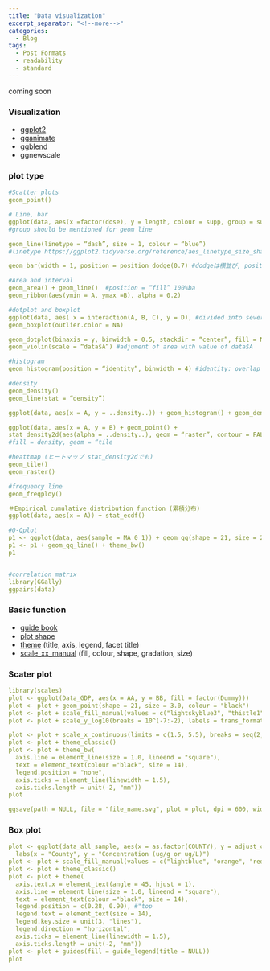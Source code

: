 ```yaml
---
title: "Data visualization"
excerpt_separator: "<!--more-->"
categories:
  - Blog
tags:
  - Post Formats
  - readability
  - standard
---
```

coming soon
### Visualization
- [ggplot2](https://r4ds.had.co.nz/data-visualisation.html)
- [gganimate](https://gganimate.com/)
- [ggblend](https://mjskay.github.io/ggblend/)
- ggnewscale

### plot type
```yaml
#Scatter plots
geom_point()

# Line, bar
ggplot(data, aes(x =factor(dose), y = length, colour = supp, group = supp) 
#group should be mentioned for geom line

geom_line(linetype = “dash”, size = 1, colour = “blue”) 
#linetype https://ggplot2.tidyverse.org/reference/aes_linetype_size_shape.html#:~:text=The%20linetype%20aesthetic%20can%20be,in%20consecutive%20positions%20in%20the

geom_bar(width = 1, position = position_dodge(0.7) #dodgeは横並び, position = “fill” 100%bar

#Area and interval
geom_area() + geom_line()  #position = “fill” 100%ba
geom_ribbon(aes(ymin = A, ymax =B), alpha = 0.2)

#dotplot and boxplot
ggplot(data, aes( x = interaction(A, B, C), y = D), #divided into several groups
geom_boxplot(outlier.color = NA)

geom_dotplot(binaxis = y, binwidth = 0.5, stackdir = “center”, fill = NA)
geom_violin(scale = “data$A”) #adjument of area with value of data$A

#histogram
geom_histogram(position = “identity”, binwidth = 4) #identity: overlap several histograms

#density
geom_density()
geom_line(stat = “density”)

ggplot(data, aes(x = A, y = ..density..)) + geom_histogram() + geom_density()

ggplot(data, aes(x = A, y = B) + geom_point() +
stat_density2d(aes(alpha = ..density..), geom = “raster”, contour = FALSE) 
#fill = density, geom = “tile

#heattmap (ヒートマップ stat_density2dでも)
geom_tile()
geom_raster()

#frequency line
geom_freqploy()

＃Empirical cumulative distribution function (累積分布)
ggplot(data, aes(x = A)) + stat_ecdf()

#Q-Qplot
p1 <- ggplot(data, aes(sample = MA_0_1)) + geom_qq(shape = 21, size = 2.3, colour = "black", fill = "grey") 
p1 <- p1 + geom_qq_line() + theme_bw()
p1


#correlation matrix
library(GGally)
ggpairs(data)

```

### Basic function
- [guide book](https://ggplot2-book.org/themes)
- [plot shape](https://www.sthda.com/english/wiki/ggplot2-point-shapes)
- [theme](https://r-charts.com/ggplot2/themes/) (title, axis, legend, facet title)
- [scale_xx_manual](https://ggplot2.tidyverse.org/reference/scale_manual.html) (fill, colour, shape, gradation, size)

### Scater plot
```yaml
library(scales)
plot <- ggplot(Data_GDP, aes(x = AA, y = BB, fill = factor(Dummy)))
plot <- plot + geom_point(shape = 21, size = 3.0, colour = "black")
plot <- plot + scale_fill_manual(values = c("lightskyblue3", "thistle1"))
plot <- plot + scale_y_log10(breaks = 10^(-7:-2), labels = trans_format("log10", math_format(10^.x)))

plot <- plot + scale_x_continuous(limits = c(1.5, 5.5), breaks = seq(2, 5, 1), label = NULL)
plot <- plot + theme_classic()
plot <- plot + theme_bw(
  axis.line = element_line(size = 1.0, lineend = "square"),
  text = element_text(colour ="black", size = 14),
  legend.position = "none",
  axis.ticks = element_line(linewidth = 1.5),
  axis.ticks.length = unit(-2, "mm"))
plot

ggsave(path = NULL, file = "file_name.svg", plot = plot, dpi = 600, width = 4, height = 3.2)
```

### Box plot
```yaml
plot <- ggplot(data_all_sample, aes(x = as.factor(COUNTY), y = adjust_cidm, fill = as.factor(sample))) + geom_boxplot() +
  labs(x = "County", y = "Concentration (ug/g or ug/L)")
plot <- plot + scale_fill_manual(values = c("lightblue", "orange", "red"))
plot <- plot + theme_classic()
plot <- plot + theme(
  axis.text.x = element_text(angle = 45, hjust = 1),
  axis.line = element_line(size = 1.0, lineend = "square"),
  text = element_text(colour ="black", size = 14),
  legend.position = c(0.28, 0.90), #"top
  legend.text = element_text(size = 14),
  legend.key.size = unit(3, "lines"),
  legend.direction = "horizontal",
  axis.ticks = element_line(linewidth = 1.5),
  axis.ticks.length = unit(-2, "mm"))
plot <- plot + guides(fill = guide_legend(title = NULL))
plot
```

